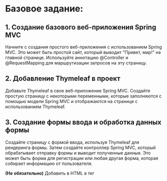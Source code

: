 # Базовое задание:

## 1. Создание базового веб-приложения Spring MVC

Начните с создания простого веб-приложения с использованием Spring MVC. Это может быть простой сайт, который выводит "Привет, мир!" на главной странице. Используйте аннотацию @Controller и @RequestMapping для маршрутизации запросов на эту страницу.

## 2. Добавление Thymeleaf в проект

Добавьте Thymeleaf в свое веб-приложение Spring MVC. Создайте простую страницу с некоторыми переменными, которые заполняются с помощью модели Spring MVC и отображаются на странице с использованием Thymeleaf.

## 3. Создание формы ввода и обработка данных формы

Создайте страницу с формой ввода, используя Thymeleaf для рендеринга формы. Затем создайте контроллер Spring MVC, который обрабатывает отправку формы и выводит полученные данные. Это может быть форма для регистрации или любая другая форма, которая собирает информацию от пользователя.


**(Не обязательно)** Добавить в HTML в тег <style> простой css код. Например изменить цвет заголовков, стиль таблицы или обернуть форму в рамочку


Все необходимые примеры кода для этого задания мы разбирали на семинаре.

_

# Задание со звездочкой:

Проект домашнего задания для 2 семинара (CRUD приложение USER SERVICE) переписать:

## 1. Использовать библиотеку *Lomboc*:

- a) **@Data** - для полей классов
- b) **@AllArgsConstructor** - для классов с конструкторами
- c) **@Log** - логировать работу всех контроллеров

## 2. Использовать configuration-processor для работы с настройками приложения:

- a) Создать объект инкапсулирующий шаблоны запросов к базе данных H2
- b) Использовать аннотации **@ConfigurationProperties** и **@ConfigurationPropertiesScan** для заполнения полей этого класса
- с) Вынести все SQL шаблоны в настройки приложения.
